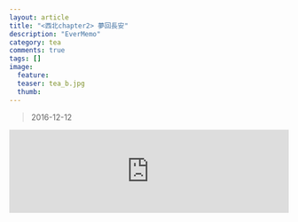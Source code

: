 ```yaml
---
layout: article
title: "<西北chapter2> 夢回長安"
description: "EverMemo"
category: tea
comments: true
tags: []
image:
  feature:
  teaser: tea_b.jpg
  thumb:
---
```

> 2016-12-12






  <iframe src="http://word.98ki.com/blog/northwest2_ 夢回長安_files.htm" id="iframe" scrolling="no" onload="iframeLoad()" frameborder="0" name="iframe" width="100%"> </iframe>


  <script type="text/javascript" language="javascript">

  function iframeLoad()  
  {  
      document.getElementById("iframe").height=0;  
      document.getElementById("iframe").height=document.getElementById("iframe").contentWindow.document.body.scrollHeight;  
  }  

  </script>
